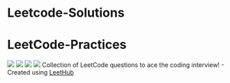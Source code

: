 # Leetcode-Solutions
# LeetCode-Practices
![](https://img.shields.io/github/last-commit/rakib-hasan-455/Leetcode-Solutions)
![](https://tokei.rs/b1/github/rakib-hasan-455/Leetcode-Solutions?category=files)
![](https://img.shields.io/tokei/lines/github/rakib-hasan-455/Leetcode-Solutions)
![](https://img.shields.io/github/repo-size/rakib-hasan-455/Leetcode-Solutions)
Collection of LeetCode questions to ace the coding interview! - Created using [LeetHub](https://github.com/QasimWani/LeetHub)
